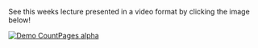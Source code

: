 See this weeks lecture presented in a video format by clicking the image below!

[![Demo CountPages alpha](https://share.gifyoutube.com/KzB6Gb.gif)](https://www.youtube.com/watch?v=f56-nkTQc50)
